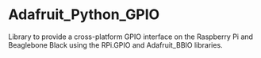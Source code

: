 Adafruit_Python_GPIO
====================

Library to provide a cross-platform GPIO interface on the Raspberry Pi and Beaglebone Black using the RPi.GPIO and Adafruit_BBIO libraries.
